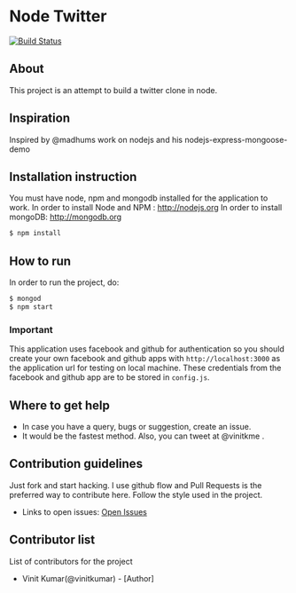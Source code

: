# Node Twitter

[![Build Status](https://travis-ci.org/vinitcool76/node-twitter.png?branch=master)](https://travis-ci.org/vinitcool76/node-twitter)

## About 
This project is an attempt to build a twitter clone in node.

## Inspiration
Inspired by @madhums work on nodejs and his nodejs-express-mongoose-demo

## Installation instruction

You must have node, npm and mongodb installed for the application to work.
In order to install Node and NPM : http://nodejs.org
In order to install mongoDB: http://mongodb.org

```bash    
$ npm install
```
## How to run

In order to run the project, do:

```bash
$ mongod
$ npm start
```
### Important

This application uses facebook and github for authentication so you should create your own facebook and github apps with `http://localhost:3000` as the application url for testing on local machine. These credentials from the facebook and github app are to be stored in `config.js`.  

## Where to get help
- In case you have a query, bugs or suggestion, create an issue. 
- It would be the fastest method. Also, you can tweet at @vinitkme .

## Contribution guidelines
 
Just fork and start hacking. I use github flow and Pull Requests is the preferred way to contribute here. Follow the style used in the project. 

- Links to open issues: [Open Issues](https://github.com/vinitkumar/node-twitter/issues?milestone=1&state=open)

## Contributor list
List of contributors for the project
- Vinit Kumar(@vinitkumar) - [Author]


